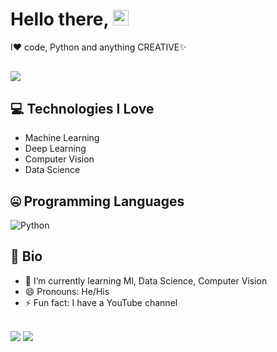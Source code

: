 # Hello there,  <img src="https://media.giphy.com/media/hvRJCLFzcasrR4ia7z/giphy.gif" width="25px">

I❤️ code, Python and anything CREATIVE✨

![](https://komarev.com/ghpvc/?username=android-iceland&color=dc143c)
---
## 💻 Technologies I Love

- Machine Learning
- Deep Learning
- Computer Vision
- Data Science

## 🤐 Programming Languages

<img alt="Python" src="https://img.shields.io/badge/python%20-%2314354C.svg?&style=for-the-badge&logo=python&logoColor=white"/> 

## 📘 Bio
- 🌱 I’m currently learning  Ml, Data Science, Computer Vision
-  😄 Pronouns: He/His
- ⚡ Fun fact: I have a YouTube channel
<br>



<img src ="https://github-readme-stats.vercel.app/api?username=android-iceland&&show_icons=true&title_color=ffffff&icon_color=bb2acf&text_color=daf7dc&bg_color=191919">
<img src ="https://github-readme-stats.vercel.app/api/top-langs/?username=android-iceland&layout=compact)">

<!--
**bmox/bmox** is a ✨ _special_ ✨ repository because its `README.md` (this file) appears on your GitHub profile.

Here are some ideas to get you started:

- 🔭 I’m currently working on ...
- 🌱 I’m currently learning ...
- 👯 I’m looking to collaborate on ...
- 🤔 I’m looking for help with ...
- 💬 Ask me about ...
- 📫 How to reach me: ...
- 😄 Pronouns: ...
- ⚡ Fun fact: ...
-->
